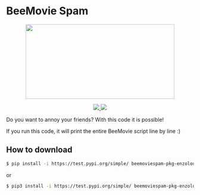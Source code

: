 # BeeMovie Spam
<p align="center"><img src="https://i.imgur.com/GMuHqKA.jpg" width="400" height="200"></p>
<p align="center">
  <a href="https://github.com/Enzoloup/BeeMovie_Spam">
    <img src="https://img.shields.io/badge/language-python-blue.svg?style=flat">
    <img src="https://img.shields.io/github/downloads/enzoloup/BeeMovie_Spam/total">
  </a>
</p>

Do you want to annoy your friends? With this code it is possible!

If you run this code, it will print the entire BeeMovie script line by line :)

<h2>How to download</h2>

```sh
$ pip install -i https://test.pypi.org/simple/ beemoviespam-pkg-enzoloup
```
or
```sh
$ pip3 install -i https://test.pypi.org/simple/ beemoviespam-pkg-enzoloup
```

